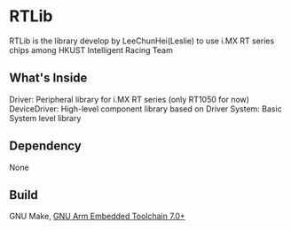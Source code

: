 RTLib
==============

RTLib is the library develop by LeeChunHei(Leslie) to use i.MX RT series chips among HKUST Intelligent Racing Team

## What's Inside
Driver: Peripheral library for i.MX RT series (only RT1050 for now)
DeviceDriver: High-level component library based on Driver
System: Basic System level library

## Dependency
None

## Build
GNU Make, [GNU Arm Embedded Toolchain 7.0+](https://launchpad.net/gcc-arm-embedded)